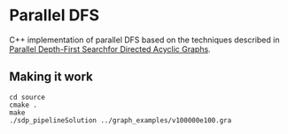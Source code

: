 # Parallel DFS
C++ implementation of parallel DFS based on the techniques described in [Parallel Depth-First Searchfor Directed Acyclic Graphs](https://research.nvidia.com/sites/default/files/publications/nvr-2017-001.pdf).

## Making it work

```
cd source
cmake .
make
./sdp_pipelineSolution ../graph_examples/v100000e100.gra
```
